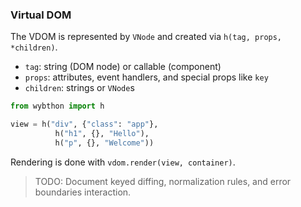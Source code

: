 ### Virtual DOM

The VDOM is represented by `VNode` and created via `h(tag, props, *children)`.

- `tag`: string (DOM node) or callable (component)
- `props`: attributes, event handlers, and special props like `key`
- `children`: strings or `VNode`s

```python
from wybthon import h

view = h("div", {"class": "app"},
          h("h1", {}, "Hello"),
          h("p", {}, "Welcome"))
```

Rendering is done with `vdom.render(view, container)`.

> TODO: Document keyed diffing, normalization rules, and error boundaries interaction.
